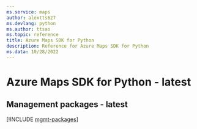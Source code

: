 ```yaml
---
ms.service: maps
author: alextts627
ms.devlang: python
ms.author: ttsao
ms.topic: reference
title: Azure Maps SDK for Python
description: Reference for Azure Maps SDK for Python
ms.data: 10/28/2022
---
```

# Azure Maps SDK for Python - latest

## Management packages - latest
[!INCLUDE [mgmt-packages](maps-mgmt-index.md)]